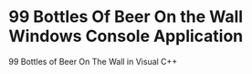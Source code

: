 # 99 Bottles Of Beer On the Wall Windows Console Application


99 Bottles of Beer On The Wall in Visual C++
